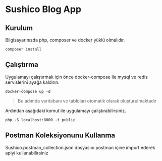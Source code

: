 # Sushico Blog App

## Kurulum
Bilgisayarınızda php, composer ve docker yüklü olmalıdır.
```
composer install
```

## Çalıştırma

Uygulamayı çalıştırmak için önce docker-compose ile mysql ve redis
servislerini ayağa kaldırın.

```
docker-compose up -d
```

> Bu adımda veritabanı ve tabloları otomatik olarak oluşturulmaktadır

Ardından aşağıdaki komut ile uygulamayı çalıştırabilirsiniz.

```
php -S localhost:8000 -t public
```

## Postman Koleksiyonunu Kullanma

Sushico.postman_collection.json dosyasını postman içine import ederek apiyi kullanabilirsiniz
